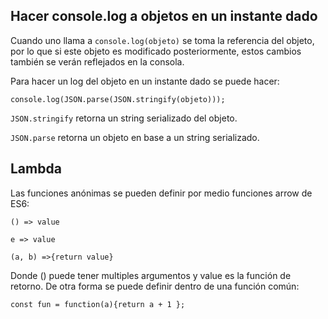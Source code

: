 ## Hacer console.log a objetos en un instante dado

Cuando uno llama a `console.log(objeto)` se toma la referencia del objeto, por lo que si este objeto es modificado posteriormente,
estos cambios también se verán reflejados en la consola. 

Para hacer un log del objeto en un instante dado se puede hacer:

  `console.log(JSON.parse(JSON.stringify(objeto)));`

`JSON.stringify` retorna un string serializado del objeto.

`JSON.parse` retorna un objeto en base a un string serializado.

## Lambda

Las funciones anónimas se pueden definir por medio funciones arrow de ES6:

   `() => value`
   
   `e => value`
   
   `(a, b) =>{return value}`
   
Donde () puede tener multiples argumentos y value es la función de retorno.
De otra forma se puede definir dentro de una función común:

`const fun = function(a){return a + 1 };`

  
